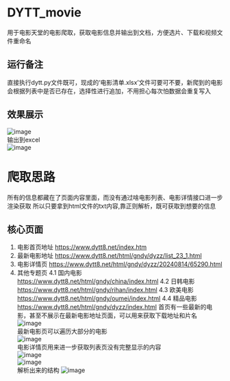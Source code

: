 # DYTT_movie
用于电影天堂的电影爬取，获取电影信息并输出到文档，方便选片、下载和视频文件重命名 
## 运行备注  
直接执行dytt.py文件既可，现成的‘电影清单.xlsx’文件可要可不要，新爬到的电影会根据列表中是否已存在，选择性进行追加，不用担心每次怕数据会重复写入  
## 效果展示  
![image](https://github.com/user-attachments/assets/131bd14e-18f0-4487-83a7-787afaa549e3)  
输出到excel  
![image](https://github.com/user-attachments/assets/6b74719a-692e-4d11-a404-a225f6dcb3f1)  
# 爬取思路  
所有的信息都藏在了页面内容里面，而没有通过啥电影列表、电影详情接口进一步渲染获取
所以只要拿到html文件的txt内容,靠正则解析，既可获取到想要的信息
## 核心页面  
1. 电影首页地址  https://www.dytt8.net/index.htm  
2. 最新电影地址  https://www.dytt8.net/html/gndy/dyzz/list_23_1.html
3. 电影详情页  https://www.dytt8.net/html/gndy/dyzz/20240814/65290.html
4. 其他专题页
   4.1 国内电影  https://www.dytt8.net/html/gndy/china/index.html
   4.2 日韩电影  https://www.dytt8.net/html/gndy/rihan/index.html
   4.3 欧美电影  https://www.dytt8.net/html/gndy/oumei/index.html
   4.4 精品电影  https://www.dytt8.net/html/gndy/dyzz/index.html
首页有一些最新的电影，甚至不展示在最新电影地址页面，可以用来获取下载地址和片名  
![image](https://github.com/user-attachments/assets/53fd912a-dc7c-4ed7-a363-0cc0300bce59)  
最新电影页可以遍历大部分的电影  
![image](https://github.com/user-attachments/assets/8b5d27d1-e10b-4e09-a122-f607e9a15527)  
电影详情页用来进一步获取列表页没有完整显示的内容  
![image](https://github.com/user-attachments/assets/13386253-eea8-46b8-9f04-bdc964a839e9)  
![image](https://github.com/user-attachments/assets/f2b15c01-0a1a-47e6-83bf-7c9177a8b9c2)  
解析出来的结构
![image](https://github.com/user-attachments/assets/2e925fad-33da-44a4-b5f6-0bb42f47c16b)  
